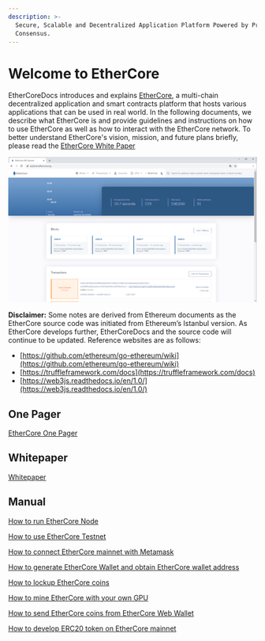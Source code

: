 ```yaml
---
description: >-
  Secure, Scalable and Decentralized Application Platform Powered by ProgPoW
  Consensus.
---
```


# Welcome to EtherCore

EtherCoreDocs introduces and explains [EtherCore](https://ethercore.org), a multi-chain decentralized application and smart contracts platform that hosts various applications that can be used in real world. In the following documents, we describe what EtherCore is and provide guidelines and instructions on how to use EtherCore as well as how to interact with the EtherCore network. To better understand EtherCore's vision, mission, and future plans briefly, please read the [EtherCore White Paper](https://github.com/ethercore/docs/tree/6f35a0613efe786ca8df8811da1895f8d47d4c27/whitepaper/EtherCore-Whitepaper.pdf)

![EtherCore Block Explorer](.gitbook/assets/blockscout.png)

**Disclaimer:** Some notes are derived from Ethereum documents as the EtherCore source code was initiated from Ethereum’s Istanbul version. As EtherCore develops further, EtherCoreDocs and the source code will continue to be updated. Reference websites are as follows:

* [https://github.com/ethereum/go-ethereum/wiki](https://github.com/ethereum/go-ethereum/wiki)
* [https://truffleframework.com/docs](https://truffleframework.com/docs)
* [https://web3js.readthedocs.io/en/1.0/](https://web3js.readthedocs.io/en/1.0/)

## One Pager

[EtherCore One Pager](https://github.com/ethercore/docs/tree/6f35a0613efe786ca8df8811da1895f8d47d4c27/onepager/EtherCore-One-Pager.pdf)

## Whitepaper

[Whitepaper](https://github.com/ethercore/docs/tree/6f35a0613efe786ca8df8811da1895f8d47d4c27/whitepaper/EtherCore-Whitepaper.pdf)

## Manual

[How to run EtherCore Node](https://github.com/ethercore/docs/tree/6f35a0613efe786ca8df8811da1895f8d47d4c27/manual/EtherCore-Node-Manual.pdf)

[How to use EtherCore Testnet](https://github.com/ethercore/docs/tree/6f35a0613efe786ca8df8811da1895f8d47d4c27/manual/How-to-use-EtherCore-Testnet.pdf)

[How to connect EtherCore mainnet with Metamask](https://github.com/ethercore/docs/tree/6f35a0613efe786ca8df8811da1895f8d47d4c27/manual/How-to-connect-EtherCore-mainnet-with-Metamask.pdf)

[How to generate EtherCore Wallet and obtain EtherCore wallet address](https://github.com/ethercore/docs/tree/6f35a0613efe786ca8df8811da1895f8d47d4c27/manual/How-to-generate-EtherCore-Wallet-and-obtain-EtherCore-wallet-address.pdf)

[How to lockup EtherCore coins](https://github.com/ethercore/docs/tree/6f35a0613efe786ca8df8811da1895f8d47d4c27/manual/How-to-lockup-EtherCore-coins.pdf)

[How to mine EtherCore with your own GPU](https://github.com/ethercore/docs/tree/6f35a0613efe786ca8df8811da1895f8d47d4c27/manual/How-to-mine-EtherCore-with-your-own-GPU.pdf)

[How to send EtherCore coins from EtherCore Web Wallet](https://github.com/ethercore/docs/tree/6f35a0613efe786ca8df8811da1895f8d47d4c27/manual/How-to-send-EtherCore-coins-from-EtherCore-Web-Wallet.pdf)

[How to develop ERC20 token on EtherCore mainnet](https://github.com/ethercore/docs/tree/6f35a0613efe786ca8df8811da1895f8d47d4c27/manual/How-to-develop-ERC20-token-on-EtherCore-mainnet.pdf)

